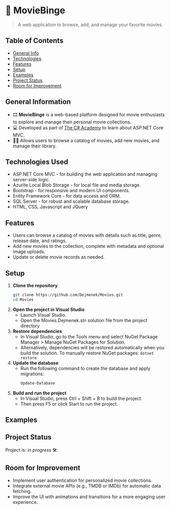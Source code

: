 # 🎥 MovieBinge
> A web application to browse, add, and manage your favorite movies.

## Table of Contents
* [General Info](#general-information)
* [Technologies](#technologies-used)
* [Features](#features)
* [Setup](#setup)
* [Examples](#examples)
* [Project Status](#project-status)
* [Room for Improvement](#room-for-improvement)

## General Information
- 🎞 **MovieBinge** is a web-based platform designed for movie enthusiasts to explore and manage their personal movie collections.
- 💻 Developed as part of [The C# Academy](https://www.thecsharpacademy.com) to learn about ASP.NET Core MVC.
- 🙍🏻‍ Allows users to browse a catalog of movies, add new movies, and manage their library.

## Technologies Used
- ASP.NET Core MVC - for building the web application and managing server-side logic.
- Azurite Local Blob Storage - for local file and media storage.
- Bootstrap - for responsive and modern UI components.
- Entity Framework Core - for data access and ORM.
- SQL Server - for robust and scalable database storage.
- HTML, CSS, Javascript and JQuery

## Features
- Users can browse a catalog of movies with details such as title, genre, release date, and ratings.
- Add new movies to the collection, complete with metadata and optional image uploads.
- Update or delete movie records as needed.

## Setup
1. **Clone the repository**
   ```bash
   git clone https://github.com/Dejmenek/Movies.git
   cd Movies
   ```
2. **Open the project in Visual Studio**  
	- Launch Visual Studio.
	- Open the Movies.Dejmenek.sln solution file from the project directory
3. **Restore dependencies**  
	- In Visual Studio, go to the Tools menu and select NuGet Package Manager > Manage NuGet Packages for Solution.
	- Alternatively, dependencies will be restored automatically when you build the solution. To manually restore NuGet packages: ```dotnet restore```
4. **Update the database**
	- Run the following command to create the database and apply migrations:
		```bash	
	    Update-Database
		```
5. **Build and run the project**  
    - In Visual Studio, press Ctrl + Shift + B to build the project.
    - Then press F5 or click Start to run the project.

## Examples

## Project Status
Project is: _in progress_ 🛠️

## Room for Improvement
- Implement user authentication for personalized movie collections.
- Integrate external movie APIs (e.g., TMDB or IMDb) for automatic data fetching.
- Improve the UI with animations and transitions for a more engaging user experience.
